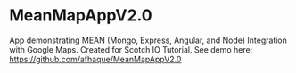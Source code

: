 # MeanMapAppV2.0
App demonstrating MEAN (Mongo, Express, Angular, and Node) Integration with Google Maps. Created for Scotch IO Tutorial. See demo here: https://github.com/afhaque/MeanMapAppV2.0
